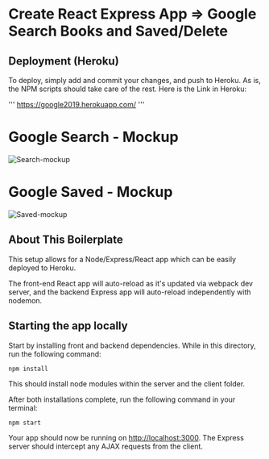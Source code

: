 # Create React Express App => Google Search Books and Saved/Delete


## Deployment (Heroku)

To deploy, simply add and commit your changes, and push to Heroku. As is, the NPM scripts should take care of the rest.
Here is the Link in Heroku:

'''
https://google2019.herokuapp.com/
'''

# Google Search - Mockup
![Search-mockup](https://user-images.githubusercontent.com/47442758/62003325-29f8ac00-b0db-11e9-819f-64025b0b38fb.png)

# Google Saved - Mockup
![Saved-mockup](https://user-images.githubusercontent.com/47442758/62003324-29f8ac00-b0db-11e9-9dca-1b8de51045fc.png)


## About This Boilerplate

This setup allows for a Node/Express/React app which can be easily deployed to Heroku.

The front-end React app will auto-reload as it's updated via webpack dev server, and the backend Express app will auto-reload independently with nodemon.

## Starting the app locally

Start by installing front and backend dependencies. While in this directory, run the following command:

```
npm install
```

This should install node modules within the server and the client folder.

After both installations complete, run the following command in your terminal:

```
npm start
```

Your app should now be running on <http://localhost:3000>. The Express server should intercept any AJAX requests from the client.




